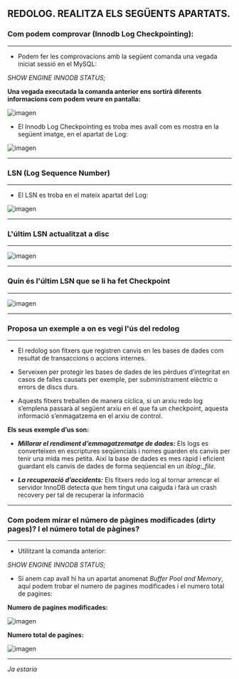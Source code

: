 ## REDOLOG. REALITZA ELS SEGÜENTS APARTATS.

### Com podem comprovar (Innodb Log Checkpointing):

***

- Podem fer les comprovacions amb la següent comanda una vegada iniciat sessió en el MySQL:

*SHOW ENGINE INNODB STATUS;*

**Una vegada executada la comanda anterior ens sortirà diferents informacions com podem veure en pantalla:**

![imagen](https://user-images.githubusercontent.com/61557739/161845943-c6821a74-80e1-411e-bf51-7b6c66f868a2.png)


- El Innodb Log Checkpointing es troba mes avall com es mostra en la següent imatge, en el apartat de Log:

![imagen](https://user-images.githubusercontent.com/61557739/161846000-4155ae56-e355-4e51-bae3-34b2efbb9694.png)


***

### LSN (Log Sequence Number)

***

- El LSN es troba en el mateix apartat del Log:

![imagen](https://user-images.githubusercontent.com/61557739/161846096-d65fb98e-9fd3-4ffa-9fba-92a09fd60aa4.png)

***

### L'últim LSN actualitzat a disc

***

![imagen](https://user-images.githubusercontent.com/61557739/161846146-3cddb63e-44a9-45a0-ae90-72ec734fccd5.png)

***

### Quin és l'últim LSN que se li ha fet Checkpoint

***

![imagen](https://user-images.githubusercontent.com/61557739/161846233-25e6157e-7bfa-4dfe-9b24-50b23e57d6d0.png)


***

### Proposa un exemple a on es vegi l'ús del redolog

***

- El redolog son fitxers que registren canvis en les bases de dades com resultat de transaccions o accions internes. 
- Serveixen per protegir les bases de dades de les pèrdues d’integritat en casos de falles causats per exemple, per subministrament elèctric o errors de discs durs.

- Aquests fitxers treballen de manera cíclica, si un arxiu redo log s’emplena passarà al següent arxiu en el que fa un checkpoint, aquesta informació s’enmagatzema en el arxiu de control.

**Els seus exemple d’us son:**

- ***Millorar el rendiment d’emmagatzematge de dades:*** Els logs es converteixen en escriptures seqüencials i nomes guarden els canvis per tenir una mida mes petita. 
Així la base de dades es mes ràpid i eficient guardant els canvis de dades de forma seqüencial en un *iblog:_file*.

- ***La recuperació d’accidents:*** Els fitxers redo log al tornar arrencar el servidor InnoDB detecta que hem tingut una caiguda i farà un crash recovery per tal de recuperar la informació 


***

### Com podem mirar el número de pàgines modificades (dirty pages)? I el número total de pàgines?

***

- Utilitzant la comanda anterior:

*SHOW ENGINE INNODB STATUS;*

- Si anem cap avall hi ha un apartat anomenat *Buffer Pool and Memory*, aquí podem trobar el numero de pagines modificades i el numero total de pagines:

**Numero de pagines modificades:**

![imagen](https://user-images.githubusercontent.com/61557739/161846912-1fd28993-6440-426a-a7a2-1feb0e1d85fa.png)

**Numero total de pagines:**

![imagen](https://user-images.githubusercontent.com/61557739/161846977-9a4aa9bd-e8d5-4caf-bc5f-fb0d471d0ef3.png)

***

*Ja estaria*
